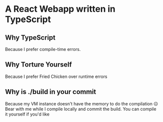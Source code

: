 # A React Webapp written in TypeScript

## Why TypeScript
Because I prefer compile-time errors. 

## Why Torture Yourself
Because I prefer Fried Chicken over runtime errors

## Why is ./build in your commit
Because my VM instance doesn't have the memory to do the compilation ☹️
Bear with me while I compile locally and commit the build. You can compile it yourself if you'd like